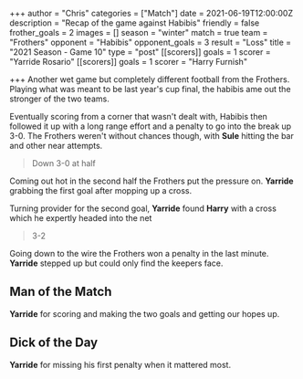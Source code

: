 +++
author = "Chris"
categories = ["Match"]
date = 2021-06-19T12:00:00Z
description = "Recap of the game against Habibis"
friendly = false
frother_goals = 2
images = []
season = "winter"
match = true
team = "Frothers"
opponent = "Habibis"
opponent_goals = 3
result = "Loss"
title = "2021 Season - Game 10"
type = "post"
[[scorers]]
goals = 1
scorer = "Yarride Rosario"
[[scorers]]
goals = 1
scorer = "Harry Furnish"

+++
Another wet game but completely different football from the Frothers. Playing what was meant to be last year's cup final, the habibis ame out the stronger of the two teams.

Eventually scoring from a corner that wasn't dealt with, Habibis then followed it up with a long range effort and a penalty to go into the break up 3-0. The Frothers weren't without chances though, with **Sule** hitting the bar and other near attempts.

> Down 3-0 at half

Coming out hot in the second half the Frothers put the pressure on. **Yarride** grabbing the first goal after mopping up a cross.

Turning provider for the second goal, **Yarride** found **Harry** with a cross which he expertly headed into the net

> 3-2

Going down to the wire the Frothers won a penalty in the last minute. **Yarride** stepped up but could only find the keepers face.

## Man of the Match

**Yarride** for scoring and making the two goals and getting our hopes up.

## Dick of the Day

**Yarride** for missing his first penalty when it mattered most.
